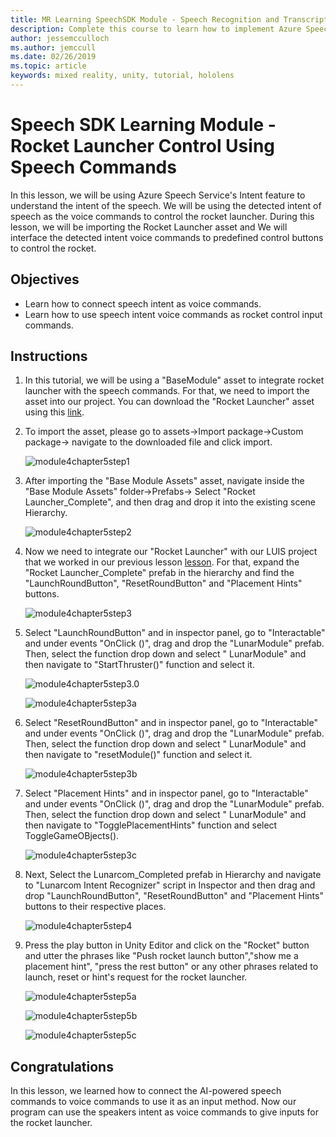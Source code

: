 ```yaml
---
title: MR Learning SpeechSDK Module - Speech Recognition and Transcription
description: Complete this course to learn how to implement Azure Speech SDK within a mixed reality application.
author: jessemcculloch
ms.author: jemccull
ms.date: 02/26/2019
ms.topic: article
keywords: mixed reality, unity, tutorial, hololens
---
```


# Speech SDK Learning Module - Rocket Launcher Control Using Speech Commands

In this lesson, we will be using Azure Speech Service's Intent feature to understand the intent of the speech. We will be using the detected intent of speech as the voice commands to control the rocket launcher. During this lesson, we will be importing the Rocket Launcher asset and We will interface the detected intent voice commands to predefined control buttons to control the rocket.

## Objectives

- Learn how to connect speech intent as voice commands.
- Learn how to use speech intent voice commands as rocket control input commands.

## Instructions

1. In this tutorial, we will be using a "BaseModule" asset to integrate rocket launcher with the speech commands. For that, we need to import the asset into our project. You can download the "Rocket Launcher" asset using this [link](https://github.com/Developer-OI/MixedRealityLearning/releases/download/1.2.1/BaseModuleAssets-1.2.1.unitypackage).

2. To import the asset, please go to assets->Import package->Custom package-> navigate to the downloaded file and click import.

    ![module4chapter5step1](images/module4chapter5step1.PNG)

3. After importing the  "Base Module Assets" asset, navigate inside the "Base Module Assets" folder->Prefabs-> Select "Rocket Launcher_Complete", and then drag and drop it into the existing scene Hierarchy.

    ![module4chapter5step2](images/module4chapter5step2.PNG)

4. Now we need to integrate our "Rocket Launcher" with our LUIS project that we worked in our previous lesson [lesson](mrlearning-speechSDK-ch4.md). For that, expand the "Rocket Launcher_Complete" prefab in the hierarchy and find the "LaunchRoundButton", "ResetRoundButton" and "Placement Hints" buttons.

    ![module4chapter5step3](images/module4chapter5step3.PNG)

5. Select "LaunchRoundButton" and in inspector panel, go to "Interactable" and under events "OnClick ()", drag and drop the "LunarModule" prefab. Then, select the function drop down and select " LunarModule" and then navigate to "StartThruster()" function and select it.

    ![module4chapter5step3.0](images/module4chapter5step3.0.PNG)

    ![module4chapter5step3a](images/module4chapter5step3a.PNG)

6. Select "ResetRoundButton" and in inspector panel, go to "Interactable" and under events "OnClick ()", drag and drop the "LunarModule" prefab. Then, select the function drop down and select " LunarModule" and then navigate to "resetModule()" function and select it.

    ![module4chapter5step3b](images/module4chapter5step3b.PNG)

7. Select "Placement Hints" and in inspector panel, go to "Interactable" and under events "OnClick ()", drag and drop the "LunarModule" prefab. Then, select the function drop down and select " LunarModule" and then navigate to "TogglePlacementHints" function and select ToggleGameOBjects().

    ![module4chapter5step3c](images/module4chapter5step3c.PNG)

8. Next, Select the Lunarcom_Completed prefab in Hierarchy and navigate to "Lunarcom Intent Recognizer" script in Inspector and then drag and drop  "LaunchRoundButton", "ResetRoundButton" and "Placement Hints" buttons to their respective places.

    ![module4chapter5step4](images/module4chapter5step4.PNG)

9. Press the play button in Unity Editor and click on the "Rocket" button and utter the phrases like "Push rocket launch button","show me a placement hint", "press the rest button" or any other phrases related to launch, reset or hint's request for the rocket launcher.

    ![module4chapter5step5a](images/module4chapter5step5a.PNG)

    ![module4chapter5step5b](images/module4chapter5step5b.PNG)

    ![module4chapter5step5c](images/module4chapter5step5c.PNG)

## Congratulations

In this lesson, we learned how to connect the AI-powered speech commands to voice commands to use it as an input method. Now our program can use the speakers intent as voice commands to give inputs for the rocket launcher.
